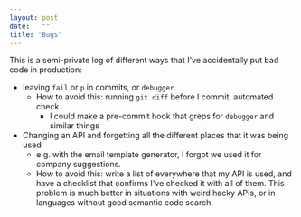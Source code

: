```yaml
---
layout: post
date:   ""
title: "Bugs"
---
```


This is a semi-private log of different ways that I've accidentally put bad code in production:

- leaving `fail` or `p` in commits, or `debugger`.
  - How to avoid this: running `git diff` before I commit, automated check.
    - I could make a pre-commit hook that greps for `debugger` and similar things
- Changing an API and forgetting all the different places that it was being used
  - e.g. with the email template generator, I forgot we used it for company suggestions.
  - How to avoid this: write a list of everywhere that my API is used, and have a checklist that confirms I've checked it with all of them. This problem is much better in situations with weird hacky APIs, or in languages without good semantic code search.


